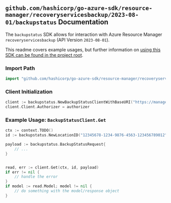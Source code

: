 
## `github.com/hashicorp/go-azure-sdk/resource-manager/recoveryservicesbackup/2023-08-01/backupstatus` Documentation

The `backupstatus` SDK allows for interaction with Azure Resource Manager `recoveryservicesbackup` (API Version `2023-08-01`).

This readme covers example usages, but further information on [using this SDK can be found in the project root](https://github.com/hashicorp/go-azure-sdk/tree/main/docs).

### Import Path

```go
import "github.com/hashicorp/go-azure-sdk/resource-manager/recoveryservicesbackup/2023-08-01/backupstatus"
```


### Client Initialization

```go
client := backupstatus.NewBackupStatusClientWithBaseURI("https://management.azure.com")
client.Client.Authorizer = authorizer
```


### Example Usage: `BackupStatusClient.Get`

```go
ctx := context.TODO()
id := backupstatus.NewLocationID("12345678-1234-9876-4563-123456789012", "locationName")

payload := backupstatus.BackupStatusRequest{
	// ...
}


read, err := client.Get(ctx, id, payload)
if err != nil {
	// handle the error
}
if model := read.Model; model != nil {
	// do something with the model/response object
}
```
